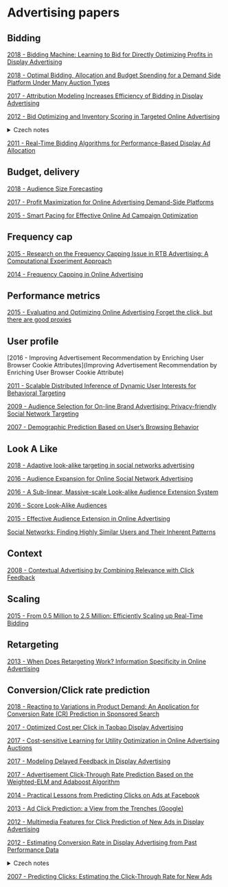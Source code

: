 # Advertising papers

## Bidding
[2018 - Bidding Machine: Learning to Bid for Directly Optimizing Profits in Display Advertising](https://arxiv.org/pdf/1803.02194.pdf)

[2018 - Optimal Bidding, Allocation and Budget Spending for a Demand Side Platform Under Many Auction Types](https://arxiv.org/pdf/1805.11645.pdf)

[2017 - Attribution Modeling Increases Efficiency of Bidding in Display Advertising](https://arxiv.org/pdf/1707.06409.pdf)

[2012 - Bid Optimizing and Inventory Scoring in Targeted Online Advertising](http://www0.cs.ucl.ac.uk/staff/w.zhang/rtb-papers/lin-bid.pdf)
<details>
  <summary>Czech notes</summary>
  
  Modifikace zakladni ceny bidu dle predikce pravdepodobnosti konverze dle inventory. Ma cenu bidovat s dvakrat vetsi cenou pro uzivatel, kteri maji dvakrat vetsi pravdepodobnost konverze. Inventory, kontext zobrazeni stranky ma vliv na konverzi. Typ cteni (clanek o SQL nebo bulvar), viditelnost reklam, atd. meni pravdepodobnost konverze. Zkouseli vice bidovacich strategii, 1 - pomerne menit bid price dle predikovane CVR, 2 - agresivni pristup,  zarezavat uzivatele s malou pravdepodobnosti konverze (<0.8), bidovat dvakrat vice pro dobe uzivatele CVR>1.2 a 3 - baseline, bidovat konstani cenu. Druha stategie mela nejvetsi CVR, ale take vetsi CPA (mensi marze pro DSP). Vhodne pro nove klienty, kteri porovnavaji vykon s jinymi systemy.       
  </details>

[2011 - Real-Time Bidding Algorithms for Performance-Based Display Ad Allocation](http://www0.cs.ucl.ac.uk/staff/w.zhang/rtb-papers/rtb-perf-bid.pdf)

## Budget, delivery
[2018 - Audience Size Forecasting](http://delivery.acm.org/10.1145/3220000/3219893/p744-shi.pdf?ip=194.228.13.109&id=3219893&acc=OPENTOC&key=4D4702B0C3E38B35%2E4D4702B0C3E38B35%2E4D4702B0C3E38B35%2E054E54E275136550&__acm__=1562700116_324a5d17e38a06a6d1fe2d885ff5a19b)

[2017 - Profit Maximization for Online Advertising Demand-Side Platforms](https://arxiv.org/pdf/1706.01614.pdf)

[2015 - Smart Pacing for Effective Online Ad Campaign Optimization](https://arxiv.org/pdf/1506.05851.pdf)


## Frequency cap
[2015 - Research on the Frequency Capping Issue in RTB Advertising: A Computational Experiment Approach](https://www.researchgate.net/publication/333310382_Research_on_the_Frequency_Capping_Issue_in_RTB_Advertising_A_Computational_Experiment_Approach)

[2014 - Frequency Capping in Online Advertising](https://theory.epfl.ch/moranfe/Publications/Journals/Journal%20of%20Scheduling%202014.pdf)

## Performance metrics
[2015 - Evaluating and Optimizing Online Advertising Forget the click, but there are good proxies](https://core.ac.uk/download/pdf/43024035.pdf)

## User profile
[2016 - Improving Advertisement Recommendation by Enriching User Browser Cookie Attributes](Improving Advertisement Recommendation by Enriching User Browser Cookie Attribute)

[2011 - Scalable Distributed Inference of Dynamic User Interests for Behavioral Targeting](http://citeseerx.ist.psu.edu/viewdoc/download?doi=10.1.1.296.3731&rep=rep1&type=pdf)

[2009 - Audience Selection for On-line Brand Advertising: Privacy-friendly Social Network Targeting](https://www.erim.eur.nl/fileadmin/centre_content/future_energy_business/images/informs_award/2009/Social_Network_Audience_selection.pdf)

[2007 - Demographic Prediction Based on User’s Browsing Behavior](https://www2007.org/papers/paper686.pdf)

## Look A Like
[2018 - Adaptive look-alike targeting in social networks advertising](https://www.sciencedirect.com/science/article/pii/S1877050918315692)

[2016 - Audience Expansion for Online Social Network Advertising](https://www.kdd.org/kdd2016/papers/files/adf0483-liuA.pdf)

[2016 - A Sub-linear, Massive-scale Look-alike Audience Extension System](http://proceedings.mlr.press/v53/ma16.pdf)

[2016 - Score Look-Alike Audiences](https://ieeexplore.ieee.org/abstract/document/7836728)

[2015 - Effective Audience Extension in Online Advertising](https://dl.acm.org/citation.cfm?id=2788603)

[Social Networks: Finding Highly Similar Users and Their Inherent Patterns](https://pdfs.semanticscholar.org/d1c9/8fa2a273d24e0ea055d7d93ab9e36a59302e.pdf)

## Context
[2008 - Contextual Advertising by Combining Relevance with Click Feedback](http://citeseerx.ist.psu.edu/viewdoc/download?doi=10.1.1.129.6137&rep=rep1&type=pdf)

## Scaling
[2015 - From 0.5 Million to 2.5 Million: Efficiently Scaling up Real-Time Bidding](http://www0.cs.ucl.ac.uk/staff/w.zhang/rtb-papers/turn-throatling.pdf)

## Retargeting
[2013 - When Does Retargeting Work? Information Specificity in Online Advertising](http://citeseerx.ist.psu.edu/viewdoc/download?doi=10.1.1.572.1526&rep=rep1&type=pdf)

## Conversion/Click rate prediction

[2018 - Reacting to Variations in Product Demand: An Application for Conversion Rate (CR) Prediction in Sponsored Search](https://arxiv.org/pdf/1806.08211.pdf)

[2017 - Optimized Cost per Click in Taobao Display Advertising](https://arxiv.org/pdf/1703.02091.pdf)

[2017 - Cost-sensitive Learning for Utility Optimization in Online Advertising Auctions](https://arxiv.org/pdf/1603.03713.pdf)

[2017 - Modeling Delayed Feedback in Display Advertising](https://arxiv.org/pdf/1603.03713.pdf)

[2017 - Advertisement Click-Through Rate Prediction Based on the Weighted-ELM and Adaboost Algorithm](https://www.researchgate.net/publication/320986634_Advertisement_Click-Through_Rate_Prediction_Based_on_the_Weighted-ELM_and_Adaboost_Algorithm)

[2014 - Practical Lessons from Predicting Clicks on Ads at Facebook](https://quinonero.net/Publications/predicting-clicks-facebook.pdf)

[2013 - Ad Click Prediction: a View from the Trenches (Google)](https://static.googleusercontent.com/media/research.google.com/en//pubs/archive/41159.pdf)

[2012 - Multimedia Features for Click Prediction of New Ads in Display Advertising](https://maths-people.anu.edu.au/~johnm/courses/mathdm/talks/dimitri-clickadvert.pdf)

[2012 - Estimating Conversion Rate in Display Advertising from Past Performance Data](http://wnzhang.net/share/rtb-papers/cvr-est.pdf)
<details>
  <summary>Czech notes</summary>
  
  Uzivatele, publishery a advertisery rozdeluji do taxonomii. Predikuji CVR na zaklade historickych statistik. Jake maji CVR podobni    uzivatele na podobnych webech. Pro predikci vyuzivaji logistickou regresi.   
</details>

[2007 - Predicting Clicks: Estimating the Click-Through Rate for New Ads](https://www.microsoft.com/en-us/research/wp-content/uploads/2016/02/predictingclicks.pdf)
